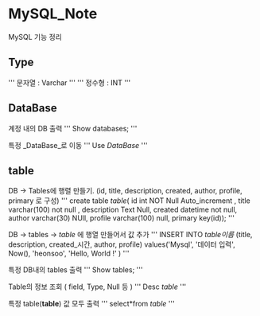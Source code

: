 # MySQL_Note
MySQL 기능 정리

## Type 
'''
   문자열 : Varchar
'''
'''
   정수형 : INT
'''


## DataBase

계정 내의 DB 출력 
'''
Show databases;
'''

특정 _DataBase_로 이동
'''
Use _DataBase_
'''






## table

DB -> Tables에 행렬 만들기. (id, title, description, created, author, profile, primary 로 구성)
'''
create table _table_(
   id int NOT Null Auto_increment , 
   title varchar(100) not null ,
   description Text Null,
   created datetime not null,
   author varchar(30) NUll, 
   profile varchar(100) null,
   primary key(id));
'''


DB -> tables -> _table_ 에 행열 만들어서 값 추가 
'''
INSERT INTO _table이름_ (title, description, created_시간, author, profile) values('Mysql', '데이터 입력', Now(), 'heonsoo', 'Hello, World !' )
'''

특정 DB내의 tables 출력
'''
Show tables;
'''

Table의 정보 조회 ( field, Type, Null 등 ) 
'''
Desc _table_
'''


특정 table(__table__) 값 모두 출력 
'''
select*from _table_
'''

